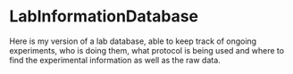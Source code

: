 # LabInformationDatabase
Here is my version of a lab database, able to keep track of ongoing experiments, who is doing them, what protocol is being used and where to find the experimental information as well as the raw data.
